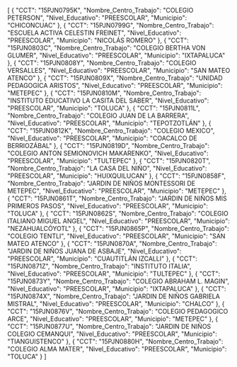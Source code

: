 [
    {
        "CCT": "15PJN0795K",
        "Nombre_Centro_Trabajo": "COLEGIO PETERSON",
        "Nivel_Educativo": "PREESCOLAR",
        "Municipio": "CHICONCUAC"
    },
    {
        "CCT": "15PJN0799G",
        "Nombre_Centro_Trabajo": "ESCUELA ACTIVA CELESTIN FREINET",
        "Nivel_Educativo": "PREESCOLAR",
        "Municipio": "NICOLÁS ROMERO"
    },
    {
        "CCT": "15PJN0803C",
        "Nombre_Centro_Trabajo": "COLEGIO BERTHA VON GLUMER",
        "Nivel_Educativo": "PREESCOLAR",
        "Municipio": "IXTAPALUCA"
    },
    {
        "CCT": "15PJN0808Y",
        "Nombre_Centro_Trabajo": "COLEGIO VERSALLES",
        "Nivel_Educativo": "PREESCOLAR",
        "Municipio": "SAN MATEO ATENCO"
    },
    {
        "CCT": "15PJN0809X",
        "Nombre_Centro_Trabajo": "UNIDAD PEDAGOGICA ARISTOS",
        "Nivel_Educativo": "PREESCOLAR",
        "Municipio": "METEPEC"
    },
    {
        "CCT": "15PJN0810M",
        "Nombre_Centro_Trabajo": "INSTITUTO EDUCATIVO LA CASITA DEL SABER",
        "Nivel_Educativo": "PREESCOLAR",
        "Municipio": "TOLUCA"
    },
    {
        "CCT": "15PJN0811L",
        "Nombre_Centro_Trabajo": "COLEGIO JUAN DE LA BARRERA",
        "Nivel_Educativo": "PREESCOLAR",
        "Municipio": "TEPOTZOTLÁN"
    },
    {
        "CCT": "15PJN0812K",
        "Nombre_Centro_Trabajo": "COLEGIO MEXICO",
        "Nivel_Educativo": "PREESCOLAR",
        "Municipio": "COACALCO DE BERRIOZÁBAL"
    },
    {
        "CCT": "15PJN0819D",
        "Nombre_Centro_Trabajo": "COLEGIO ANTON SEMIONOVICH MAKARENKO",
        "Nivel_Educativo": "PREESCOLAR",
        "Municipio": "TULTEPEC"
    },
    {
        "CCT": "15PJN0820T",
        "Nombre_Centro_Trabajo": "LA CASA DEL NIÑO",
        "Nivel_Educativo": "PREESCOLAR",
        "Municipio": "HUIXQUILUCAN"
    },
    {
        "CCT": "15PJN0858F",
        "Nombre_Centro_Trabajo": "JARDIN DE NIÑOS MONTESSORI DE METEPEC",
        "Nivel_Educativo": "PREESCOLAR",
        "Municipio": "METEPEC"
    },
    {
        "CCT": "15PJN0861T",
        "Nombre_Centro_Trabajo": "JARDIN DE NIÑOS MIS PRIMEROS PASOS",
        "Nivel_Educativo": "PREESCOLAR",
        "Municipio": "TOLUCA"
    },
    {
        "CCT": "15PJN0862S",
        "Nombre_Centro_Trabajo": "COLEGIO ITALIANO MIGUEL ANGEL",
        "Nivel_Educativo": "PREESCOLAR",
        "Municipio": "NEZAHUALCÓYOTL"
    },
    {
        "CCT": "15PJN0865P",
        "Nombre_Centro_Trabajo": "COLEGIO TENTLI",
        "Nivel_Educativo": "PREESCOLAR",
        "Municipio": "SAN MATEO ATENCO"
    },
    {
        "CCT": "15PJN0870A",
        "Nombre_Centro_Trabajo": "JARDIN DE NIÑOS JUANA DE ASBAJE",
        "Nivel_Educativo": "PREESCOLAR",
        "Municipio": "CUAUTITLÁN IZCALLI"
    },
    {
        "CCT": "15PJN0871Z",
        "Nombre_Centro_Trabajo": "INSTITUTO ITALIA",
        "Nivel_Educativo": "PREESCOLAR",
        "Municipio": "TULTEPEC"
    },
    {
        "CCT": "15PJN0873Y",
        "Nombre_Centro_Trabajo": "COLEGIO ABRAHAM L. MAGIN",
        "Nivel_Educativo": "PREESCOLAR",
        "Municipio": "IXTAPALUCA"
    },
    {
        "CCT": "15PJN0874X",
        "Nombre_Centro_Trabajo": "JARDIN DE NIÑOS GABRIELA MISTRAL",
        "Nivel_Educativo": "PREESCOLAR",
        "Municipio": "CHALCO"
    },
    {
        "CCT": "15PJN0876V",
        "Nombre_Centro_Trabajo": "COLEGIO PEDAGOGICO ARCE",
        "Nivel_Educativo": "PREESCOLAR",
        "Municipio": "METEPEC"
    },
    {
        "CCT": "15PJN0877U",
        "Nombre_Centro_Trabajo": "JARDIN DE NIÑOS COLEGIO CEMANQUI",
        "Nivel_Educativo": "PREESCOLAR",
        "Municipio": "TIANGUISTENCO"
    },
    {
        "CCT": "15PJN0880H",
        "Nombre_Centro_Trabajo": "COLEGIO ALMA MATER",
        "Nivel_Educativo": "PREESCOLAR",
        "Municipio": "TOLUCA"
    }
]
